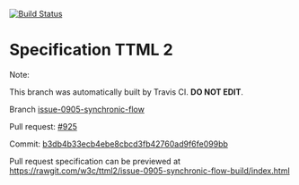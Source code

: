 [![Build Status](https://travis-ci.org/w3c/ttml2.svg?branch=issue-0905-synchronic-flow)](https://travis-ci.org/w3c/ttml2)


# Specification TTML 2


Note:


This branch was automatically built by Travis CI. <b>DO NOT EDIT</b>.


 Branch [issue-0905-synchronic-flow](https://github.com/w3c/ttml2/tree/issue-0905-synchronic-flow)


 Pull request: [#925](https://github.com/w3c/ttml2/pull/925)


 Commit: [b3db4b33ecb4ebe8cbcd3fb42760ad9f6fe099bb](https://github.com/w3c/ttml2/commit/b3db4b33ecb4ebe8cbcd3fb42760ad9f6fe099bb)

Pull request specification can be previewed at https://rawgit.com/w3c/ttml2/issue-0905-synchronic-flow-build/index.html



